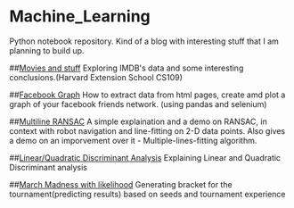 # Machine_Learning
Python notebook repository. Kind of a blog with interesting stuff that I am planning to build up.<br>

##[Movies and stuff](http://nbviewer.ipython.org/github/avinav/Machine_Learning/blob/master/notebook/movies_imdb.ipynb)
Exploring IMDB's data and some interesting conclusions.(Harvard Extension School CS109)

##[Facebook Graph](http://nbviewer.ipython.org/github/avinav/Machine_Learning/blob/master/notebook/facebook_friends_graph.ipynb)
How to extract data from html pages, create amd plot a graph of your facebook friends network. (using pandas and selenium)

##[Multiline RANSAC](http://nbviewer.ipython.org/github/avinav/Machine_Learning/blob/master/notebook/ransac.ipynb)
A simple explaination and a demo on RANSAC, in context with robot navigation and line-fitting on 2-D data points. Also gives a demo on an imporvement over it - Multiple-lines-fitting algorithm.

##[Linear/Quadratic Discriminant Analysis](http://nbviewer.ipython.org/github/avinav/Machine_Learning/blob/master/notebook/lda_qda.ipynb)
Explaining Linear and Quadratic Discriminant analysis

##[March Madness with likelihood](http://nbviewer.ipython.org/github/avinav/Machine_Learning/blob/master/notebook/MarchMadnessSimulator_withlikelihood.ipynb)
Generating bracket for the tournament(predicting results) based on seeds and tournament experience<br>


